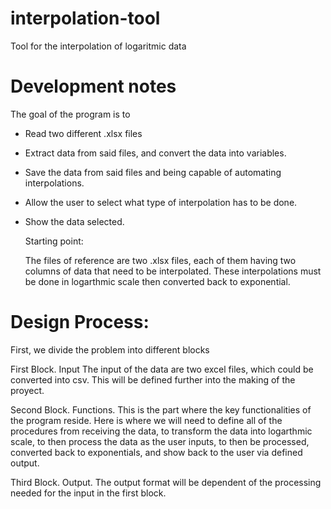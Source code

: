 # interpolation-tool
Tool for the interpolation of logaritmic data

# Development notes 

The goal of the program is to 

- Read two different .xlsx files
- Extract data from said files, and convert the data into variables.
- Save the data from said files and being capable of automating interpolations.
- Allow the user to select what type of interpolation has to be done. 
- Show the data selected.

  Starting point:

  The files of reference are two .xlsx files, each of them having two columns of data that need to be interpolated. These interpolations must be done in logarthmic scale then converted back to exponential.  

# Design Process:
First, we divide the problem into different blocks

First Block. Input
The input of the data are two excel files, which could be converted into csv. This will be defined further into the making of the proyect. 

Second Block. Functions. 
This is the part where the key functionalities of the program reside. 
Here is where we will need to define all of the procedures from receiving the data, to transform the data into logarthmic scale, to then process the data as the user inputs, to then be processed, converted back to exponentials, and show back to the user via defined output. 

Third Block. Output. 
The output format will be dependent of the processing needed for the input in the first block. 

# 


